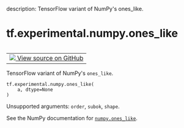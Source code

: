 description: TensorFlow variant of NumPy's ones_like.

<div itemscope itemtype="http://developers.google.com/ReferenceObject">
<meta itemprop="name" content="tf.experimental.numpy.ones_like" />
<meta itemprop="path" content="Stable" />
</div>

# tf.experimental.numpy.ones_like

<!-- Insert buttons and diff -->

<table class="tfo-notebook-buttons tfo-api nocontent" align="left">
<td>
  <a target="_blank" href="https://github.com/tensorflow/tensorflow/blob/r2.4/tensorflow/python/ops/numpy_ops/np_array_ops.py#L93-L101">
    <img src="https://www.tensorflow.org/images/GitHub-Mark-32px.png" />
    View source on GitHub
  </a>
</td>
</table>



TensorFlow variant of NumPy's `ones_like`.

<pre class="devsite-click-to-copy prettyprint lang-py tfo-signature-link">
<code>tf.experimental.numpy.ones_like(
    a, dtype=None
)
</code></pre>



<!-- Placeholder for "Used in" -->

Unsupported arguments: `order`, `subok`, `shape`.

See the NumPy documentation for [`numpy.ones_like`](https://numpy.org/doc/1.16/reference/generated/numpy.ones_like.html).
